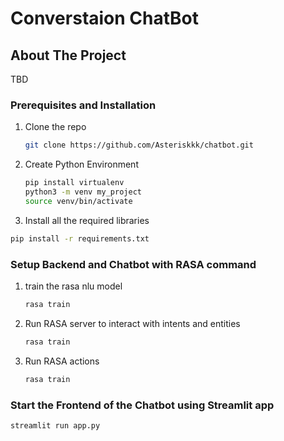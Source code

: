# Converstaion ChatBot


<!-- ABOUT THE PROJECT -->
## About The Project
TBD


### Prerequisites and Installation

1. Clone the repo
   ```sh
   git clone https://github.com/Asteriskkk/chatbot.git
   ```
2. Create Python Environment
   ```sh
   pip install virtualenv
   python3 -m venv my_project
   source venv/bin/activate
   ```

 2. Install all the required libraries
   ```sh
  pip install -r requirements.txt
   ```

### Setup Backend and Chatbot with RASA command
1. train the rasa nlu model
   ```sh
   rasa train
   ```
2. Run RASA server to interact with intents and entities
   ```sh
   rasa train
   ```
3. Run RASA actions
   ```sh
   rasa train
   ```

### Start the Frontend of the Chatbot using Streamlit app
   ```sh
   streamlit run app.py
   ```



   

